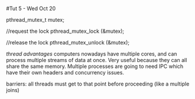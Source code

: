#Tut 5 - Wed Oct 20

pthread_mutex_t mutex;

//request the lock
pthread_mutex_lock (&mutex);

//release the lock
pthread_mutex_unlock (&mutex);

*thread advantages*
computers nowadays have multiple cores, and can process multiple streams of data at once. Very useful because they can all share the same memory. Multiple processes are going to need IPC which have their own headers and concurrency issues.

barriers: all threads must get to that point before proceeding (like a multiple joins)


























